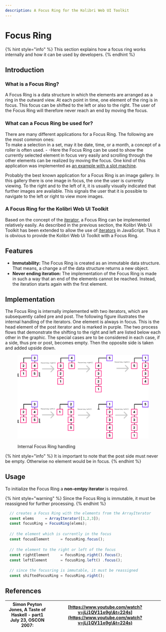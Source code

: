 ```yaml
---
description: A Focus Ring for the Kolibri Web UI Toolkit
---
```


# Focus Ring

{% hint style="info" %}
This section explains how a focus ring works internally and how it can be used by developers.
{% endhint %}

## Introduction

### What is a Focus Ring?

A Focus Ring is a data structure in which the elements are arranged as a ring in the outward view. At each point in time, one element of the ring is in focus. This focus can be shifted to the left or also to the right. The user of the Focus Ring will therefore never reach an end by moving the focus.

### What can a Focus Ring be used for?

There are many different applications for a Focus Ring. The following are the most common ones:\
To make a selection in a set, may it be date, time, or a month, a concept of a roller is often used. - -Here the Focus Ring can be used to show the currently selected element in focus very easily and scrolling through the other elements can be realized by moving the focus. One kind of this application was implemented as [an example with a slot machine](https://github.com/wildwyss/Kolibri/tree/feature/range/contrib/p5\_wild\_wyss/src/focusring/example).&#x20;

Probably the best known application for a Focus Ring is an image gallery. In this gallery there is one image in focus, the one the user is currently viewing. To the right and to the left of it, it is usually visually indicated that further images are available. This signals the user that it is possible to navigate to the left or right to view more images.

### A Focus Ring for the Kolibri Web UI Toolkit

Based on the concept of the [iterator](iterator.md), a Focus Ring can be implemented relatively easily. As described in the previous section, the Kolibri Web Ui Toolkit has been extended to allow the use of [iterators](iterator.md) in JavaScript. Thus it is obvious to provide the Kolibri Web Ui Toolkit with a Focus Ring.

## Features

* **Immutability:** The Focus Ring is created as an immutable data structure. That means, a change a of the data structure returns a new object.
* **Never ending iteration:** The implementation of the Focus Ring is made in such a way that an end of the elements cannot be reached. Instead, the iteration starts again with the first element.

## Implementation

The Focus Ring is internally implemented with two iterators, which are subsequently called pre and post. The following figure illustrates the internal handling of the iterators. One element is always in focus. This is the head element of the post iterator and is marked in purple. The two process flows that demonstrate the shifting to the right and left are listed below each other in the graphic. The special cases are to be considered in each case, if a side, thus pre or post, becomes empty. Then the opposite side is taken and added upside down.

<figure><img src="../.gitbook/assets/Focusring demo.png" alt=""><figcaption><p>Internal Focus Ring handling</p></figcaption></figure>

{% hint style="info" %}
It is important to note that the post side must never be empty. Otherwise no element would be in focus.
{% endhint %}

## Usage

To initialize the Focus Ring a **non-emtpy iterator** is required.

{% hint style="warning" %}
Since the Focus Ring is immutable, it must be reassigned for further processing.
{% endhint %}

```javascript
  // creates a Focus Ring with the elements from the ArrayIterator
  const elems     = ArrayIterator([1,2,3]);
  const focusRing = FocusRing(elems);
  
  // the element which is currently in the focus
  const focusElement     = focusRing.focus();
  
  // the element to the right or left of the focus
  const rightElement     = focusRing.right().focus();
  const leftElement      = focusRing.left() .focus();
  
  // since the focusring is immutable, it must be reassigned
  const shiftedFocusRing = focusRing.right();
```

## References

| Simon Peyton Jones, A Taste of Haskell - part1 July 23, OSCON 2007: | [https://www.youtube.com/watch?v=jLj1QV11o9g\&t=224s](https://www.youtube.com/watch?v=jLj1QV11o9g\&t=224s) |
| ------------------------------------------------------------------- | ---------------------------------------------------------------------------------------------------------- |

